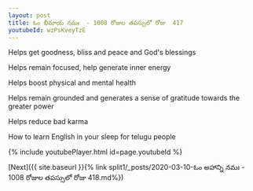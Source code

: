 ```yaml
---
layout: post
title: ఓం భీమాయ నమః  - 1008 రోజుల తపస్సులో రోజు  417
youtubeId: wzPsKveyTzE
---
```

 
 
Helps get goodness, bliss and peace and God's blessings
 
Helps remain focused, help generate inner energy 
 
Helps boost physical and mental health 
 
Helps remain grounded and generates a sense of gratitude towards the greater power 
 
Helps reduce bad karma
 
How to learn English in your sleep for telugu people
 
 
 
 


{% include youtubePlayer.html id=page.youtubeId %}
 
[Next]({{ site.baseurl }}{% link split1/_posts/2020-03-10-ఓం అహాన్ని నమః  - 1008 రోజుల తపస్సులో రోజు  418.md%})
 
